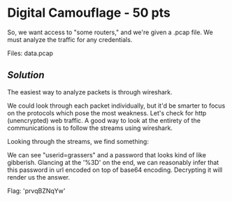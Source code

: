 # **Digital Camouflage - 50 pts**

So, we want access to "some routers," and we're given a .pcap file. We must analyze the traffic
for any credentials.


Files:
data.pcap



## *Solution*
The easiest way to analyze packets is through wireshark.

We could look through each packet individually, but it'd be smarter to focus on the protocols which
pose the most weakness. Let's check for http (unencrypted) web traffic. A good way to look at the
entirety of the communications is to follow the streams using wireshark.

Looking through the streams, we find something:

We can see "userid=grassers" and a password that looks kind of like gibberish. Glancing at the
'%3D' on the end, we can reasonably infer that this password in url encoded on top of base64
encoding. Decrypting it will render us the answer.


Flag: 'prvqBZNqYw'
